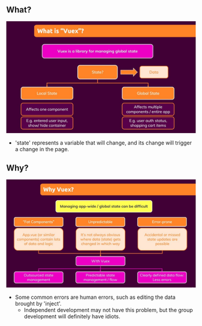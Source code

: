 ## **What?**

![Alt what](pic/01.jpg)

- 'state' represents a variable that will change, and its change will trigger a change in the page.

## **Why?**

![Alt why](pic/02.jpg)

- Some common errors are human errors, such as editing the data brought by 'inject'.
  - Independent development may not have this problem, but the group development will definitely have idiots.
